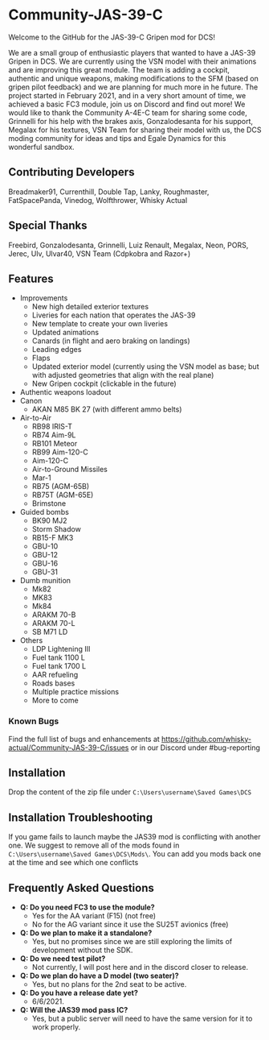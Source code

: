 # Community-JAS-39-C
Welcome to the GitHub for the JAS-39-C Gripen mod for DCS!

We are a small group of enthusiastic players that wanted to have a JAS-39 Gripen in DCS. We are currently using the VSN model with their animations and are improving this great module. The team is adding a cockpit, authentic and unique weapons, making modifications to the SFM (based on gripen pilot feedback) and we are planning for much more in he future. The project started in February 2021, and in a very short amount of time, we achieved a basic FC3 module, join us on Discord and find out more! We would like to thank the Community A-4E-C team for sharing some code, Grinnelli for his help with the brakes axis, Gonzalodesanta for his support, Megalax for his textures, VSN Team for sharing their model with us, the DCS moding community for ideas and tips and Egale Dynamics for this wonderful sandbox. 

## Contributing Developers

Breadmaker91, Currenthill, Double Tap, Lanky, Roughmaster, FatSpacePanda, Vinedog, Wolfthrower, Whisky Actual

## Special Thanks

Freebird, Gonzalodesanta, Grinnelli, Luiz Renault, Megalax, Neon, PORS, Jerec, Ulv, Ulvar40, VSN Team (Cdpkobra and Razor+)

## Features
- Improvements
  - New high detailed exterior textures
  - Liveries for each nation that operates the JAS-39
  - New template to create your own liveries
  - Updated animations
  - Canards (in flight and aero braking on landings)
  - Leading edges
  - Flaps
  - Updated exterior model (currently using the VSN model as base; but with adjusted geometries that align with the real plane)
  - New Gripen cockpit (clickable in the future)
- Authentic weapons loadout 
 - Canon
   - AKAN M85 BK 27 (with different ammo belts)
 - Air-to-Air
   - RB98 IRIS-T
   - RB74 Aim-9L
   - RB101 Meteor
   - RB99 Aim-120-C
   - Aim-120-C
   - Air-to-Ground Missiles
   - Mar-1
   - RB75 (AGM-65B)
   - RB75T (AGM-65E)
   - Brimstone
 - Guided bombs
   - BK90 MJ2
   - Storm Shadow
   - RB15-F MK3
   - GBU-10
   - GBU-12
   - GBU-16
   - GBU-31
 - Dumb munition
   - Mk82
   - MK83
   - Mk84
   - ARAKM 70-B
   - ARAKM 70-L
   - SB M71 LD
- Others
  - LDP Lightening III
  - Fuel tank 1100 L
  - Fuel tank 1700 L
  - AAR refueling
  - Roads bases
  - Multiple practice missions
  - More to come

### Known Bugs

Find the full list of bugs and enhancements at https://github.com/whisky-actual/Community-JAS-39-C/issues or in our Discord under #bug-reporting

## Installation

Drop the content of the zip file under `C:\Users\username\Saved Games\DCS`

## Installation Troubleshooting

If you game fails to launch maybe the JAS39 mod is conflicting with another one. We suggest to remove all of the mods found in `C:\Users\username\Saved Games\DCS\Mods\`. You can add you mods back one at the time and see which one conflicts

## Frequently Asked Questions
- **Q: Do you need FC3 to use the module?**
  - Yes for the AA variant (F15) (not free)
  - No for the AG variant since it use the SU25T avionics (free)
- **Q: Do we plan to make it a standalone?**
  - Yes, but no promises since we are still exploring the limits of development without the SDK.
- **Q: Do we need test pilot?**
  - Not currently, I will post here and in the discord closer to release.
- **Q: Do we plan do have a D model (two seater)?**
  - Yes, but no plans for the 2nd seat to be active.
- **Q: Do you have a release date yet?**
  - 6/6/2021.
- **Q: Will the JAS39 mod pass IC?**
  - Yes, but a public server will need to have the same version for it to work properly.
